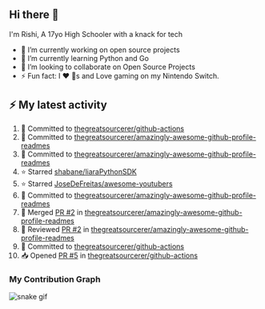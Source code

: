 ## Hi there 👋

I'm Rishi, A 17yo High Schooler with a knack for tech

- 🔭 I’m currently working on open source projects
- 🌱 I’m currently learning Python and Go
- 👯 I’m looking to collaborate on Open Source Projects
- ⚡ Fun fact: I ❤️ 🐶s and Love gaming on my Nintendo Switch.


## :zap: My latest activity

<!--START_SECTION:activity-->
1. 📝 Committed to [thegreatsourcerer/github-actions](https://github.com/thegreatsourcerer/github-actions/commit/da30fd119f93a3dcb1efd6b14ef4af2f955e6220)
2. 📝 Committed to [thegreatsourcerer/amazingly-awesome-github-profile-readmes](https://github.com/thegreatsourcerer/amazingly-awesome-github-profile-readmes/commit/b74934ddb9d38c9b5b5bbd165046c82e9304db95)
3. 📝 Committed to [thegreatsourcerer/amazingly-awesome-github-profile-readmes](https://github.com/thegreatsourcerer/amazingly-awesome-github-profile-readmes/commit/22ab3e4e2d8886ac23f240c438fea521648dac05)
4. ⭐ Starred [shabane/liaraPythonSDK](https://github.com/shabane/liaraPythonSDK)
5. ⭐ Starred [JoseDeFreitas/awesome-youtubers](https://github.com/JoseDeFreitas/awesome-youtubers)
6. 📝 Committed to [thegreatsourcerer/amazingly-awesome-github-profile-readmes](https://github.com/thegreatsourcerer/amazingly-awesome-github-profile-readmes/commit/8551f1dca1f09018aeab8398aad2b0cac6e78d1b)
7. 🔀 Merged [PR #2](https://github.com/thegreatsourcerer/amazingly-awesome-github-profile-readmes/pull/2) in [thegreatsourcerer/amazingly-awesome-github-profile-readmes](https://github.com/thegreatsourcerer/amazingly-awesome-github-profile-readmes)
8. 🔎 Reviewed [PR #2](https://github.com/thegreatsourcerer/amazingly-awesome-github-profile-readmes/pull/2) in [thegreatsourcerer/amazingly-awesome-github-profile-readmes](https://github.com/thegreatsourcerer/amazingly-awesome-github-profile-readmes)
9. 📝 Committed to [thegreatsourcerer/github-actions](https://github.com/thegreatsourcerer/github-actions/commit/cf1068013668c78f5eabf3c19a4c7a707b79d3a5)
10. 📥 Opened [PR #5](https://github.com/thegreatsourcerer/github-actions/pull/5) in [thegreatsourcerer/github-actions](https://github.com/thegreatsourcerer/github-actions)
<!--END_SECTION:activity-->


### My Contribution Graph

![snake gif](https://github.com/thegreatsourcerer/thegreatsourcerer/blob/output/ocean.gif)


